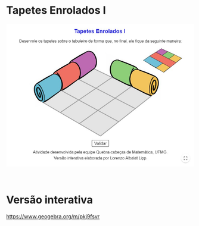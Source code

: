 # Tapetes Enrolados I

![](preview.jpg)

<br>

# Versão interativa

https://www.geogebra.org/m/pkj9fsvr